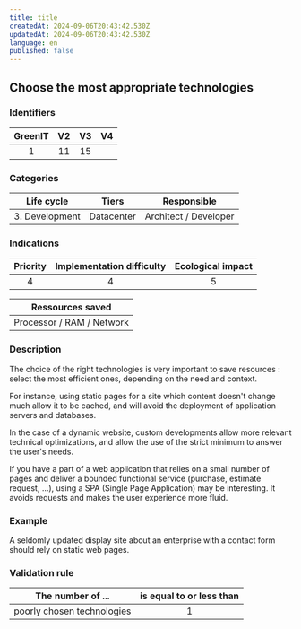 ```yaml
---
title: title
createdAt: 2024-09-06T20:43:42.530Z
updatedAt: 2024-09-06T20:43:42.530Z
language: en
published: false
---
```

## Choose the most appropriate technologies

### Identifiers

| GreenIT | V2  | V3  | V4  |
|:-------:|:---:|:---:|:---:|
|    1    | 11  | 15  |     |

### Categories

|   Life cycle   |   Tiers    |      Responsible      |
|:--------------:|:----------:|:---------------------:|
| 3. Development | Datacenter | Architect / Developer |

### Indications

| Priority | Implementation difficulty | Ecological impact |
|:--------:|:-------------------------:|:-----------------:|
|    4     |             4             |         5         |

|     Ressources saved      |
|:-------------------------:|
| Processor / RAM / Network |

### Description

The choice of the right technologies is very important to save resources : select the most efficient ones, depending on
the need and context.

For instance, using static pages for a site which content doesn't change much allow it to be cached, and will avoid
the deployment of application servers and databases.

In the case of a dynamic website, custom developments allow more relevant technical optimizations, and allow the use of the strict minimum to answer the user's needs.

If you have a part of a web application that relies on a small number of pages and deliver a bounded functional service 
(purchase, estimate request, ...), using a SPA (Single Page Application) may be interesting. It avoids requests and makes
the user experience more fluid.

### Example

A seldomly updated display site about an enterprise with a contact form should rely on static web pages.

### Validation rule

| The number of ...          | is equal to or less than |  
|----------------------------|:------------------------:|
| poorly chosen technologies |            1             |
